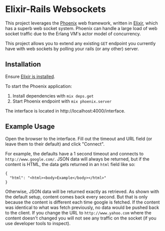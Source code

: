 # Elixir-Rails Websockets

This project leverages the [Phoenix](https://github.com/phoenixframework/phoenix) web framework, written in [Elixir](http://www.elixir-lang.org/), which has a superb web socket system. Phoenix can handle a large load of web socket traffic due to the Erlang VM's actor model of concurrency.

This project allows you to extend any existing `GET` endpoint you currently have with web sockets by polling your rails (or any other) server.

## Installation

Ensure [Elixir is installed](http://elixir-lang.org/install.html).

To start the Phoenix application:

1. Install dependencies with `mix deps.get`
2. Start Phoenix endpoint with `mix phoenix.server`

The interface is located in http://localhost:4000/interface.

## Example Usage

Open the browser to the interface. Fill out the timeout and URL field (or leave them to their default) and click "Connect".

For example, the defaults have a 1 second timeout and connects to `http://www.google.com/`. JSON data will always be returned, but if the content is HTML, the data gets returned in an `html` field like so:

```
{
  "html": "<html><body>Example</body></html>"
}
```

Otherwise, JSON data will be returned exactly as retrieved. As shown with the default setup, content comes back every second. But that is only because the content is different each time google is fetched. If the content was identical to what was fetch previously, no data would be pushed back to the client. If you change the URL to `http://www.yahoo.com` where the content doesn't changed you will not see any traffic on the socket (if you use developer tools to inspect).
